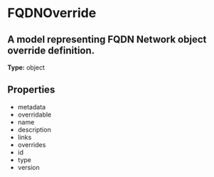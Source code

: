 # FQDNOverride

## A model representing FQDN Network object override definition.

**Type:** object

## Properties
* metadata
* overridable
* name
* description
* links
* overrides
* id
* type
* version
